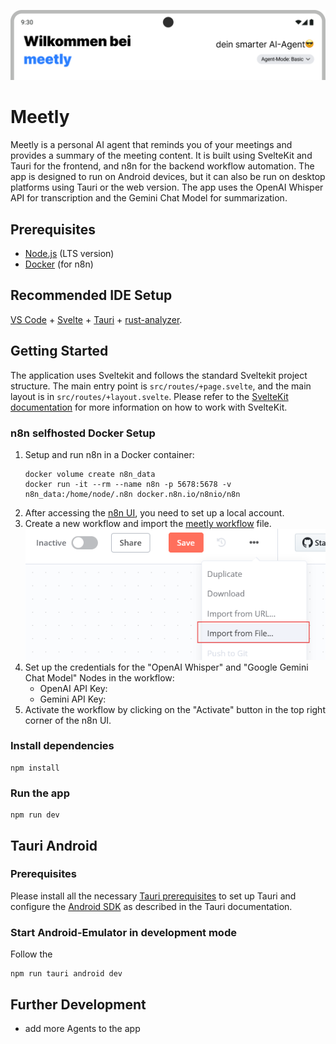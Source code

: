 ![banner](./static/banner.png)
# Meetly
Meetly is a personal AI agent that reminds you of your meetings and provides a summary of the meeting content. It is built using SvelteKit and Tauri for the frontend, and n8n for the backend workflow automation. The app is designed to run on Android devices, but it can also be run on desktop platforms using Tauri or the web version. The app uses the OpenAI Whisper API for transcription and the Gemini Chat Model for summarization.

## Prerequisites
- [Node.js](https://nodejs.org/en/download/) (LTS version)
- [Docker](https://docs.docker.com/get-docker/) (for n8n)

## Recommended IDE Setup
[VS Code](https://code.visualstudio.com/) + [Svelte](https://marketplace.visualstudio.com/items?itemName=svelte.svelte-vscode) + [Tauri](https://marketplace.visualstudio.com/items?itemName=tauri-apps.tauri-vscode) + [rust-analyzer](https://marketplace.visualstudio.com/items?itemName=rust-lang.rust-analyzer).

## Getting Started
The application uses Sveltekit and follows the standard Sveltekit project structure. The main entry point is `src/routes/+page.svelte`, and the main layout is in `src/routes/+layout.svelte`. Please refer to the [SvelteKit documentation](https://kit.svelte.dev/docs/introduction) for more information on how to work with SvelteKit.

### n8n selfhosted Docker Setup
1. Setup and run n8n in a Docker container:
    ```shell
    docker volume create n8n_data
    docker run -it --rm --name n8n -p 5678:5678 -v n8n_data:/home/node/.n8n docker.n8n.io/n8nio/n8n
    ```
2. After accessing the [n8n UI](https://localhost:5678), you need to set up a local account.
3. Create a new workflow and import the [meetly workflow](./meetly-n8n.json) file.
    ![where to find the import button](./static/n8n_import.png)
4. Set up the credentials for the "OpenAI Whisper" and "Google Gemini Chat Model" Nodes in the workflow:
   - OpenAI API Key:
   - Gemini API Key:
5. Activate the workflow by clicking on the "Activate" button in the top right corner of the n8n UI.

### Install dependencies
```shell
npm install
```

### Run the app
```shell
npm run dev
```

## Tauri Android

### Prerequisites
Please install all the necessary [Tauri prerequisites](https://v2.tauri.app/start/prerequisites/) to set up Tauri and configure the [Android SDK](https://v2.tauri.app/start/prerequisites/#android) as described in the Tauri documentation. 

### Start Android-Emulator in development mode
Follow the 
```shell
npm run tauri android dev
```

## Further Development
- add more Agents to the app